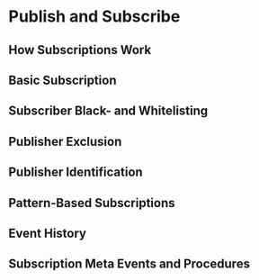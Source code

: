 # Publish and Subscribe

## How Subscriptions Work

## Basic Subscription

## Subscriber Black- and Whitelisting

## Publisher Exclusion

## Publisher Identification

## Pattern-Based Subscriptions

## Event History

## Subscription Meta Events and Procedures

